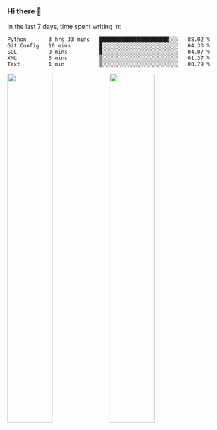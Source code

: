 ### Hi there 👋

In the last 7 days, time spent writing in:

<!--START_SECTION:waka-->
```text
Python       3 hrs 33 mins   ██████████████████████░░░   88.02 % 
Git Config   10 mins         █░░░░░░░░░░░░░░░░░░░░░░░░   04.33 % 
SQL          9 mins          █░░░░░░░░░░░░░░░░░░░░░░░░   04.07 % 
XML          3 mins          ▒░░░░░░░░░░░░░░░░░░░░░░░░   01.37 % 
Text         1 min           ▒░░░░░░░░░░░░░░░░░░░░░░░░   00.79 % 
```
<!--END_SECTION:waka-->

<img src="https://wakatime.com/share/@jimtje/5d0c92de-08f8-4a72-8f2f-6a9693d1e318.svg" width=45% height=45%> <img src="https://wakatime.com/share/@jimtje/501498ae-bda5-4da7-a89d-b40bcdd5556d.svg" width=45% height=45%>

